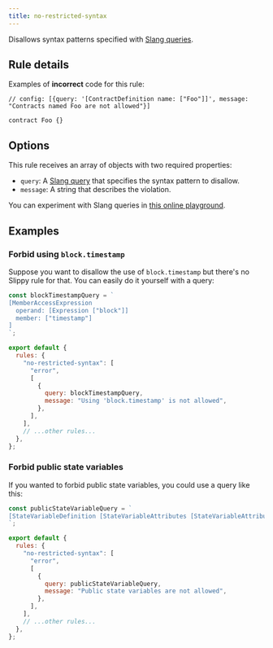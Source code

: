 ```yaml
---
title: no-restricted-syntax
---
```


Disallows syntax patterns specified with [Slang queries](https://nomicfoundation.github.io/slang/latest/user-guide/06-query-language/01-query-syntax/).

## Rule details

Examples of **incorrect** code for this rule:

```solidity
// config: [{query: '[ContractDefinition name: ["Foo"]]', message: "Contracts named Foo are not allowed"}]

contract Foo {}
```

## Options

This rule receives an array of objects with two required properties:

- `query`: A [Slang query](https://nomicfoundation.github.io/slang/latest/user-guide/06-query-language/01-query-syntax/) that specifies the syntax pattern to disallow.
- `message`: A string that describes the violation.

You can experiment with Slang queries in [this online playground](https://slippy-lint.github.io/slang-playground/).

## Examples

### Forbid using `block.timestamp`

Suppose you want to disallow the use of `block.timestamp` but there's no Slippy rule for that. You can easily do it yourself with a query:

```js
const blockTimestampQuery = `
[MemberAccessExpression
  operand: [Expression ["block"]]
  member: ["timestamp"]
]
`;

export default {
  rules: {
    "no-restricted-syntax": [
      "error",
      [
        {
          query: blockTimestampQuery,
          message: "Using 'block.timestamp' is not allowed",
        },
      ],
    ],
    // ...other rules...
  },
};
```

### Forbid public state variables

If you wanted to forbid public state variables, you could use a query like this:

```js
const publicStateVariableQuery = `
[StateVariableDefinition [StateVariableAttributes [StateVariableAttribute [PublicKeyword]]]]
`;

export default {
  rules: {
    "no-restricted-syntax": [
      "error",
      [
        {
          query: publicStateVariableQuery,
          message: "Public state variables are not allowed",
        },
      ],
    ],
    // ...other rules...
  },
};
```
